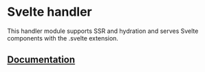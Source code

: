 # Svelte handler

This handler module supports SSR and hydration and serves Svelte components
with the .svelte extension.

## [Documentation](https://primatejs.com/modules/svelte)
